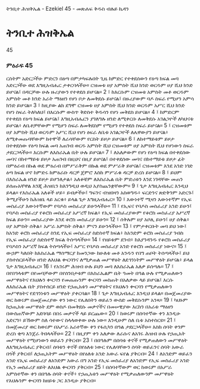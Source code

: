 ﻿
 ትንቢተ ሕዝቅኤል - Ezekiel 45 - መጽሐፍ ቅዱስ ብሉይ ኪዳን
# ትንቢተ ሕዝቅኤል
45
### ምዕራፍ 45
ርስትም አድርጋችሁ ምድርን በዕጣ በምታካፍሉበት ጊዜ ከምድር የተቀደሰውን የዕጣ ክፍል መባ አድርጋችሁ ወደ እግዚአብሔር ታቀርባላችሁ። ርዝመቱ ሀያ አምስት ሺህ ክንድ ወርዱም ሀያ ሺህ ክንድ ይሆናል፤ በዳርቻው ሁሉ ዙሪያውን የተቀደሰ ይሆናል።
2 ፤ ከእርሱም ርዝመቱ አምስት መቶ ወርዱም አምስት መቶ ክንድ አራት ማዕዘን የሆነ ቦታ ለመቅደሱ ይሆናል፤ በዙሪያውም ባዶ ስፍራ የሚሆን አምሳ ክንድ ይሆናል።
3 ፤ ከዚያው ልክ ደግሞ ርዝመቱ ሀያ አምስት ሺህ ክንድ ወርዱም አሥር ሺህ ክንድ የሆነ ስፍራ ትለካለህ፤ በእርሱም ውስጥ ቅድስተ ቅዱሳን የሆነ መቅደስ ይሆናል።
4 ፤ ከምድርም የተቀደሰ የዕጣ ክፍል ይሆናል፤ እግዚአብሔርን ያገለግሉ ዘንድ ለሚቀርቡ ለመቅደሱ አገልጋዮች ለካህናቱ ይሆናል፥ ለቤቶቻቸውም የሚሆን ስፍራ ለመቅደስም የሚሆን የተቀደሰ ስፍራ ይሆናል።
5 ፤ ርዝመቱም ሀያ አምስት ሺህ ወርዱም አሥር ሺህ የሆነ ዕፍራ ለቤቱ አገልጋዮች ለሌዋውያን ይሆናል፥ ለሚቀመጡባቸውም ከተሞች ለራሳቸውም የርስት ይዞታ ይሆናል።
6 ፤ ለከተማይቱም ይዞታ በተቀደሰው የዕጣ ክፍል መባ አጠገብ ወርዱ አምስት ሺህ ርዝመቱም ሀያ አምስት ሺህ የሆነውን ስፍራ ታደርጋላችሁ። እርሱም ለእስራኤል ቤት ሁሉ ይሆናል።
7 ፤ ለአለቃውም የሆነ የዕጣ ክፍል በተቀደሰው መባና በከተማይቱ ይዞታ አጠገብ በዚህና በዚያ ይሆናል፤ በተቀደሰው መባና በከተማይቱ ይዞታ ፊት በምዕራብ በኩል ወደ ምዕራብ በምሥራቅም በኩል ወደ ምሥራቅ ይሆናል፤ ርዝመቱም እንደ አንድ ነገድ ዕጣ ክፍል ሆኖ ከምድሩ ከምዕራቡ ዳርቻ ጀምሮ እስከ ምሥራቁ ዳርቻ ድረስ ይሆናል።
8 ፤ ይህም በእስራኤል ዘንድ ይዞታ ይሆንለታል፥ አለቆቼም ለእስራኤል ቤት ምድሪቱን እንደ ነገዳቸው መጠን ይሰጡአቸዋል እንጂ ሕዝቤን ከእንግዲህ ወዲህ አያስጨንቋቸውም።
9 ፤ ጌታ እግዚአብሔር እንዲህ ይላል። የእስራኤል አለቆች ሆይ፥ ይብቃችሁ፤ ግፍንና ብዝበዛን አስወግዱ፥ ፍርድንና ጽድቅንም አድርጉ፤ ቅሚያችሁን ከሕዝቤ ላይ አርቁ፥ ይላል ጌታ እግዚአብሔር።
10 ፤ እውነተኛ ሚዛን እውነተኛም የኢፍ መስፈሪያ እውነተኛውም የባዶስ መስፈሪያ ይሁንላችሁ።
11 ፤ የኢፍና የባዶስ መስፈሪያ አንድ ይሁን፤ የባዶስ መስፈሪያ የቆሮስ መስፈሪያ አሥረኛ ክፍል፥ የኢፍ መስፈሪያውም የቆሮስ መስፈሪያ አሥረኛ ክፍል ይሁን። መስፈሪያው እንደ ቆሮስ መስፈሪያ ይሁን።
12 ፤ ሰቅሉም ሀያ አቦሊ ይሁን፤ ሀያ ሰቅል፥ ሀያ አምስት ሰቅል፥ አሥራ አምስት ሰቅል፥ ምናን ይሁንላችሁ።
13 ፤ የምታቀርቡት መባ ይህ ነው፤ ከአንድ ቆሮስ መስፈሪያ ስንዴ የኢፍ መስፈሪያ ስድስተኛ ክፍል፥ ከአንድም ቆሮስ መስፈሪያ ገብስ የኢፍ መስፈሪያ ስድስተኛ ክፍል ትሰጣላችሁ።
14 ፤ የዘይቱም ደንብ፥ ከእያንዳንዱ የቆሮስ መስፈሪያ የባዶስን አሥረኛ ክፍል ትሰጣላችሁ፤ አሥር የባዶስ መስፈሪያ አንድ የቆሮስ መስፈሪያ ነውና።
15 ፤ ውኃም ካለበት ከእስራኤል ማሰማርያ ከመንጋው ከሁለቱ መቶ አንዱን የበግ ጠቦት ትሰጣላችሁ፤ ይህ ያስተሰርይላችሁ ዘንድ ለእህል ቍርባንና ለሚቃጠል መሥዋዕት ለደኅንነትም መሥዋዕት ይሆናል፥ ይላል ጌታ እግዚአብሔር።
16 ፤ የአገሩም ሕዝብ ሁሉ ይህን መባ ለእስራኤል አለቃ ይሰጣሉ።
17 ፤ በየበዓላቱም በየመባቻውም በየሰንበታቱም በእስራኤልም ቤት ዓመት በዓል ሁሉ የሚቃጠለውን መሥዋዕትና የእህሉን ቍርባን የመጠጡንም ቍርባን መስጠት በአለቃው ላይ ይሆናል፤ እርሱ ለእስራኤል ቤት ያስተሰርይ ዘንድ የኃጢአቱን መሥዋዕትና የእህሉን ቍርባን የሚቃጠለውን መሥዋዕትና የደኅንነቱን መሥዋዕት ያቀርባል።
18 ፤ ጌታ እግዚአብሔር እንዲህ ይላል። በመጀመሪያው ወር ከወሩም በመጀመሪያው ቀን ነውር የሌለበትን ወይፈን ውሰድ መቅደሱንም አንጻ።
19 ፤ ካህኑም ከኃጢአቱ መሥዋዕት ደም ወስዶ በመቅደሱ መቃኖችና በመሠዊያው እርከን በአራቱ ማዕዘን በውስጠኛውም አደባባይ በበሩ መቃኖች ላይ ይርጨው።
20 ፤ ከወሩም በሰባተኛው ቀን እንዲሁ አድርግ፥ ይኸውም ስለ ሳተውና ስላላወቀው ሁሉ ነው። እንዲሁም ስለ ቤቱ አስተስርዩ።
21 ፤ በመጀመሪያ ወር ከወሩም በአሥራ አራተኛው ቀን የፋሲካን በዓል ታደርጋላችሁ። እስከ ሰባት ቀንም ድረስ ቂጣ እንጀራ ትበላላችሁ።
22 ፤ በዚያም ቀን አለቃው ለራሱና ለአገሩ ሕዝብ ሁሉ የኃጢአት መሥዋዕት የሚሆነውን ወይፈን ያቅርብ።
23 ፤ በበዓሉም በሰባቱ ቀኖች የሚቃጠለውን መሥዋዕት ለእግዚአብሔር ያቅርብ፤ ሰባቱን ቀኖች በየዕለቱ ነውር የሌለባቸውን ሰባት ወይፈንና ሰባት አውራ በጎች ያቅርብ፤ ለኃጢአትም መሥዋዕት በየዕለቱ አንድ አውራ ፍየል ያቅርብ።
24 ፤ ለአንድም ወይፈን አንድ የኢፍ መስፈሪያ ለአንድም አውራ በግ አንድ የኢፍ መስፈሪያ ለአንድም የኢፍ መስፈሪያ አንድ የኢን መስፈሪያ ዘይት ለእህል ቍርባን ያቅርብ።
25 ፤ በሰባተኛውም ወር ከወሩም በአሥራ አምስተኛው ቀን በበዓሉ ሰባት ቀኖች፥ የኃጢአቱን መሥዋዕት የሚቃጠለውንም መሥዋዕት የእህሉንም ቍርባን ከዘይቱ ጋር እንዲሁ ያቅርብ። 
